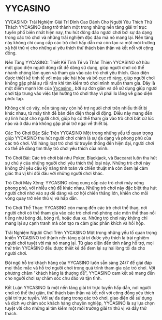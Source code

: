 # YYCASINO
YYCASINO: Trải Nghiệm Giải Trí Đỉnh Cao Dành Cho Người Yêu Thích Thử Thách
YYCASINO đang trở thành một trong những nền tảng giải trí trực tuyến phổ biến nhất hiện nay, thu hút đông đảo người chơi bởi sự đa dạng trong các trò chơi và những trải nghiệm độc đáo mà nó mang lại. Nền tảng này không chỉ cung cấp các trò chơi hấp dẫn mà còn tạo ra một môi trường xã hội thú vị cho những ai yêu thích thử thách bản thân và kết nối với cộng đồng.

Nền Tảng YYCASINO: Thiết Kế Tinh Tế và Thân Thiện
YYCASINO sở hữu một giao diện người dùng rất dễ dàng sử dụng, giúp người chơi có thể nhanh chóng làm quen và tham gia vào các trò chơi yêu thích. Giao diện được thiết kế tinh tế với màu sắc hài hòa và bố cục rõ ràng, giúp người chơi không gặp phải sự rối rắm khi tìm kiếm trò chơi mình muốn tham gia. Đây là một điểm mạnh lớn của <a href="yycasino.site"> Yycasino </a> , bởi sự đơn giản và dễ sử dụng giúp người chơi tập trung vào việc tận hưởng trò chơi thay vì phải lo lắng về giao diện phức tạp.

Không chỉ có vậy, nền tảng này còn hỗ trợ người chơi trên nhiều thiết bị khác nhau, từ máy tính để bàn đến điện thoại di động. Điều này mang đến sự linh hoạt cho người chơi, giúp họ có thể tham gia vào trò chơi bất cứ lúc nào và ở đâu mà không gặp phải trở ngại về thiết bị.

Các Trò Chơi Đặc Sắc Trên YYCASINO
Một trong những yếu tố quan trọng giúp YYCASINO thu hút người chơi chính là sự đa dạng và phong phú của các trò chơi. Với hàng loạt trò chơi từ truyền thống đến hiện đại, người chơi có thể dễ dàng tìm thấy trò chơi yêu thích của mình.

Trò Chơi Bài: Các trò chơi bài như Poker, Blackjack, và Baccarat luôn thu hút sự chú ý của những người chơi yêu thích thể loại này. Những trò chơi này không chỉ yêu cầu kỹ năng tính toán và chiến thuật mà còn đem lại cảm giác thú vị khi đối đầu với những người chơi khác.

Trò Chơi Máy Xèng: YYCASINO cũng cung cấp các trò chơi máy xèng phong phú, với nhiều chủ đề khác nhau. Những trò chơi này đặc biệt thu hút người chơi nhờ vào sự dễ dàng và cơ hội chiến thắng lớn, khiến cho mỗi vòng quay trở nên thú vị và hấp dẫn.

Trò Chơi Thể Thao: YYCASINO còn mang đến các trò chơi thể thao, nơi người chơi có thể tham gia vào các trò chơi mô phỏng các môn thể thao nổi tiếng như bóng đá, bóng rổ, hoặc đua xe. Những trò chơi này không chỉ mang lại sự cạnh tranh mà còn tạo ra cảm giác phấn khích và hồi hộp.

Trải Nghiệm Người Chơi Trên YYCASINO
Một trong những yếu tố quan trọng khiến YYCASINO trở thành nền tảng giải trí được yêu thích là trải nghiệm người chơi tuyệt vời mà nó mang lại. Từ giao diện đến tính năng hỗ trợ, mọi thứ trên YYCASINO đều được thiết kế để đem lại sự hài lòng tối đa cho người chơi.

Đội ngũ hỗ trợ khách hàng của YYCASINO luôn sẵn sàng 24/7 để giải đáp mọi thắc mắc và hỗ trợ người chơi trong quá trình tham gia các trò chơi. Với phương châm "khách hàng là thượng đế", YYCASINO cam kết sẽ mang đến cho người chơi sự chăm sóc chu đáo và tận tình.

Kết Luận
YYCASINO là một nền tảng giải trí trực tuyến hấp dẫn, nơi người chơi có thể thư giãn, thử thách bản thân và kết nối với cộng đồng yêu thích giải trí trực tuyến. Với sự đa dạng trong các trò chơi, giao diện dễ sử dụng và dịch vụ chăm sóc khách hàng chuyên nghiệp, YYCASINO là sự lựa chọn tuyệt vời cho những ai tìm kiếm một môi trường giải trí thú vị và đầy thử thách.


